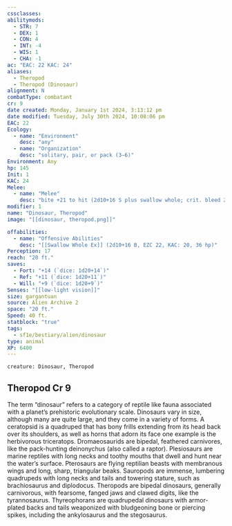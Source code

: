 ```yaml
---
cssclasses:
abilitymods:
  - STR: 7
  - DEX: 1
  - CON: 4
  - INT: -4
  - WIS: 1
  - CHA: -1
ac: "EAC: 22 KAC: 24" 
aliases:
  - Theropod
  - Theropod (Dinosaur)
alignment: N
combatType: combatant
cr: 9
date created: Monday, January 1st 2024, 3:13:12 pm
date modified: Tuesday, July 30th 2024, 10:08:06 pm
EAC: 22
Ecology:
  - name: "Environment"
    desc: "any"
  - name: "Organization"
    desc: "solitary, pair, or pack (3–6)"
Environment: Any
hp: 145
Init: 1
KAC: 24
Melee:
  - name: "Melee"
    desc: "bite +21 to hit (2d10+16 S plus swallow whole; crit. bleed 2d6)"
modifier: 1
name: "Dinosaur, Theropod"
image: "[[dinosaur, theropod.png]]"

offabilities:
  - name: "Offensive Abilities"
    desc: "[[Swallow Whole Ex]] (2d10+16 B, EZC 22, KAC: 20, 36 hp)"
Perception: 17
reach: "20 ft."
saves:
  - Fort: "+14 (`dice: 1d20+14`)"
  - Ref: "+11 (`dice: 1d20+11`)"
  - Will: "+9 (`dice: 1d20+9`)"
Senses: "[[low-light vision]]"
size: gargantuan
source: Alien Archive 2 
space: "20 ft."
Speed: 40 ft. 
statblock: "true"
tags:
  - sf1e/bestiary/alien/dinosaur
type: animal
XP: 6400 
---
```


```statblock
creature: Dinosaur, Theropod
```

## Theropod Cr 9

The term “dinosaur” refers to a category of reptile like fauna associated with a planet’s prehistoric evolutionary scale. Dinosaurs vary in size, although many are quite large, and they come in a variety of forms. A ceratopsid is a quadruped that has bony frills extending from its head back over its shoulders, as well as horns that adorn its face
one example is the herbivorous triceratops. Dromaeosaurids are bipedal, feathered carnivores, like the pack-hunting deinonychus (also called a raptor). Plesiosaurs are marine reptiles with long necks and toothy mouths that dwell and hunt near the water’s surface. Pterosaurs are flying reptilian beasts with membranous wings and long, sharp, triangular beaks. Sauropods are immense, lumbering quadrupeds with long necks and tails and towering stature, such as brachiosaurus and diplodocus. Theropods are bipedal dinosaurs, generally carnivorous, with fearsome, fanged jaws and clawed digits, like the tyrannosaurus. Thyreophorans are quadrupedal dinosaurs with armor-plated backs and tails weaponized with bludgeoning bone or piercing spikes, including the ankylosaurus and the stegosaurus.
